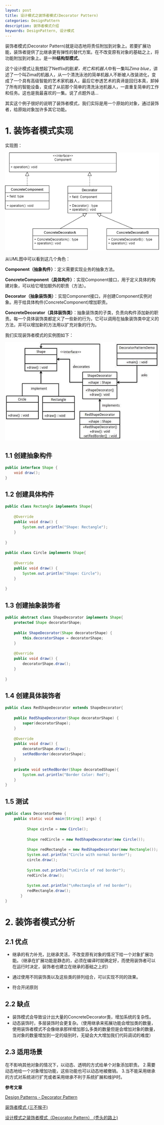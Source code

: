 ```yaml
---
layout: post
title: 设计模式之装饰者模式(Decorator Pattern)
categories: DesignPattern
description: 装饰者模式介绍
keywords: DesignPattern, 设计模式
---
```


装饰者模式(Decorator Pattern)就是动态地将责任附加到对象上。若要扩展功能，装饰者提供了比继承更有弹性的替代方案。在不改变原有对象的基础之上，将功能附加到对象上。是一种**结构型模式**。

这个设计模式让我想起了Netflix的剧*爱，死亡和机器人*中有一集叫*Zima blue*，讲述了一个叫Zima的机器人，从一个清洗泳池的简单机器人不断被人改装进化，变成了一个具有高级智能的艺术家机器人，最后它参透艺术的真谛是回归本真，卸掉了所有的智能设备，变成了从前那个简单的清洗泳池机器人，一直重复简单的工作和任务。这也是我最喜欢的一集。说了点题外话...

其实这个例子很好的说明了装饰者模式，我们实际是用一个原始的对象，通过装饰者，给原始对象加许多其它功能。

# 1. 装饰者模式实现

实现图：

![装饰者模式UML图](/images/posts/designpattern/decorator_pattern_diagram.png)

从UML图中可以看到这几个角色：

**Component（抽象构件）**：定义需要实现业务的抽象方法。

**ConcreteComponent（具体构件）**：实现Component接口，用于定义具体的构建对象，可以给它增加额外的职责（方法）。

**Decorator（抽象装饰类）**：实现Component接口，并创建Component实例对象。用于给具体构件(ConcreteComponent)增加职责。

**ConcreteDecorator（具体装饰类）**：抽象装饰类的子类，负责向构件添加新的职责。每一个具体装饰类都定义了一些新的行为，它可以调用在抽象装饰类中定义的方法，并可以增加新的方法用以扩充对象的行为。

我们实现装饰者模式的实例图如下：

![装饰者模式实例UML图](/images/posts/designpattern/decorator_pattern_example_diagram.png)

## 1.1 创建抽象构件

```java
public interface Shape {
	void draw();
}
```

## 1.2 创建具体构件

```java
public class Rectangle implements Shape{

	@Override
	public void draw() {
		System.out.println("Shape: Rectangle");
	}
	
}

public class Circle implements Shape{

	@Override
	public void draw() {
		System.out.println("Shape: Circle");
	}

}
```

## 1.3 创建抽象装饰者

```java
public abstract class ShapeDecorator implements Shape{
	protected Shape decoratorShape;
	
	public ShapeDecorator(Shape decoratorShape) {
		this.decoratorShape = decoratorShape;
	}

	@Override
	public void draw() {
		decoratorShape.draw();
	}

}
```

## 1.4 创建具体装饰者

```java
public class RedShapeDecorator extends ShapeDecorator{

	public RedShapeDecorator(Shape decoratorShape) {
		super(decoratorShape);
	}
	
	@Override
	public void draw() {
		decoratorShape.draw();
		setRedBorder(decoratorShape);
	}
	
	private void setRedBorder(Shape decoratedShape){
	    System.out.println("Border Color: Red");
	}
}
```

## 1.5 测试

```java
public class DecoratorDemo {
	public static void main(String[] args) {

	      Shape circle = new Circle();

	      Shape redCircle = new RedShapeDecorator(new Circle());

	      Shape redRectangle = new RedShapeDecorator(new Rectangle());
	      System.out.println("Circle with normal border");
	      circle.draw();

	      System.out.println("\nCircle of red border");
	      redCircle.draw();

	      System.out.println("\nRectangle of red border");
	      redRectangle.draw();
	   }
}
```

# 2. 装饰者模式分析

## 2.1 优点

- 继承的有力补充，比继承灵活，不改变原有对象的情况下给一个对象扩展功能。（继承在扩展功能是静态的，必须在编译时就确定好，而使用装饰者可以在运行时决定，装饰者也建立在继承的基础之上的）

- 通过使用不同装饰类以及这些类的排列组合，可以实现不同的效果。

- 符合开闭原则

## 2.2 缺点

- 装饰模式会导致设计出大量的ConcreteDecorator类，增加系统的复杂性。
- 动态装饰时，多层装饰时会更复杂。（使用继承来拓展功能会增加类的数量，使用装饰者模式不会像继承那样增加那么多类的数量但是会增加对象的数量，当对象的数量增加到一定的级别时，无疑会大大增加我们代码调试的难度）

## 2.3 适用场景

在不影响其他对象的情况下，以动态、透明的方式给单个对象添加职责。
 2.需要动态地给一个对象增加功能，这些功能也可以动态地被撤销。
 3.当不能采用继承的方式对系统进行扩充或者采用继承不利于系统扩展和维护时。

**参考文章**

[Design Patterns - Decorator Pattern](https://www.tutorialspoint.com/design_pattern/decorator_pattern.htm)

[装饰者模式 (三不猴子)](https://www.jianshu.com/p/4a530a3c70af)

[设计模式之装饰者模式（Decorator Pattern） (秃头的路上)](https://www.jianshu.com/p/9922bf82be34)